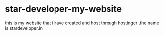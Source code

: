 # star-developer-my-website
this is my website that i have created and host through hostinger ,the name is stardeveloper.in
